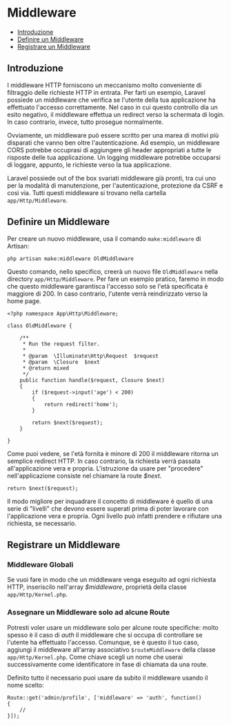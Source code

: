 # Middleware

- [Introduzione](#introduzione)
- [Definire un Middleware](#definire-middleware)
- [Registrare un Middleware](#registrare-middleware)

<a name="introduzione"></a>
## Introduzione

I middleware HTTP forniscono un meccanismo molto conveniente di filtraggio delle richieste HTTP in entrata. Per farti un esempio, Laravel possiede un middleware che verifica se l'utente della tua applicazione ha effettuato l'accesso correttamente. Nel caso in cui questo controllo dia un esito negativo, il middleware effettua un redirect verso la schermata di login. In caso contrario, invece, tutto prosegue normalmente.

Ovviamente, un middleware può essere scritto per una marea di motivi più disparati che vanno ben oltre l'autenticazione. Ad esempio, un middleware CORS potrebbe occuprasi di aggiungere gli header appropriati a tutte le risposte delle tua applicazione. Un logging middleware potrebbe occuparsi di loggare, appunto, le richieste verso la tua applicazione.

Laravel possiede out of the box svariati middleware già pronti, tra cui uno per la modalità di manutenzione, per l'autenticazione, protezione da CSRF e così via. Tutti questi middleware si trovano nella cartella `app/Http/Middleware`.

<a name="definire-middleware"></a>
## Definire un Middleware

Per creare un nuovo middleware, usa il comando `make:middleware` di Artisan:

	php artisan make:middleware OldMiddleware

Questo comando, nello specifico, creerà un nuovo file `OldMiddleware` nella directory `app/Http/Middleware`. Per fare un esempio pratico, faremo in modo che questo middleware garantisca l'accesso solo se l'età specificata è maggiore di 200. In caso contrario, l'utente verrà reindirizzato verso la home page.

	<?php namespace App\Http\Middleware;

	class OldMiddleware {

		/**
		 * Run the request filter.
		 *
		 * @param  \Illuminate\Http\Request  $request
		 * @param  \Closure  $next
		 * @return mixed
		 */
		public function handle($request, Closure $next)
		{
			if ($request->input('age') < 200)
			{
				return redirect('home');
			}

			return $next($request);
		}

	}

Come puoi vedere, se l'età fornita è minore di 200 il middleware ritorna un semplice redirect HTTP. In caso contrario, la richiesta verrà passata all'applicazione vera e propria. L'istruzione da usare per "procedere" nell'applicazione consiste nel chiamare la route _$next_.

	return $next($request);

Il modo migliore per inquadrare il concetto di middleware è quello di una serie di "livelli" che devono essere superati prima di poter lavorare con l'applicazione vera e propria. Ogni livello può infatti prendere e rifiutare una richiesta, se necessario.

<a name="registrare-middleware"></a>
## Registrare un Middleware

### Middleware Globali

Se vuoi fare in modo che un middleware venga eseguito ad ogni richiesta HTTP, inseriscilo nell'array _$middleware_, proprietà della classe `app/Http/Kernel.php`.

### Assegnare un Middleware solo ad alcune Route

Potresti voler usare un middleware solo per alcune route specifiche: molto spesso è il caso di _auth_ il middleware che si occupa di controllare se l'utente ha effettuato l'accesso. Comunque, se è questo il tuo caso, aggiungi il middleware all'array associativo `$routeMiddleware` della classe `app/Http/Kernel.php`. Come chiave scegli un nome che userai successivamente come identificatore in fase di chiamata da una route.

Definito tutto il necessario puoi usare da subito il middleware usando il nome scelto:

	Route::get('admin/profile', ['middleware' => 'auth', function()
	{
		//
	}]);
